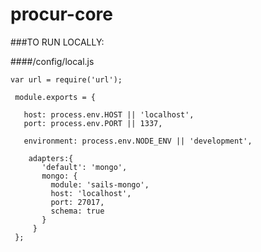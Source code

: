 # procur-core
###TO RUN LOCALLY:

####/config/local.js

```
var url = require('url');
 
 module.exports = {
 
   host: process.env.HOST || 'localhost',
   port: process.env.PORT || 1337,
 
   environment: process.env.NODE_ENV || 'development',
 
    adapters:{
       'default': 'mongo',
       mongo: {
         module: 'sails-mongo',
         host: 'localhost',
         port: 27017,
         schema: true
       }
     }
 };
```


